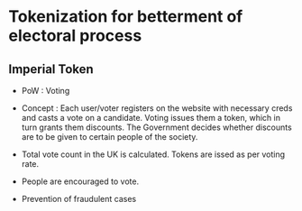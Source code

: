 # Tokenization for betterment of electoral process

## Imperial Token

* PoW : Voting
* Concept : 
Each user/voter registers on the website with necessary creds and casts a vote on a candidate. Voting issues them a token, which in turn grants them discounts. The Government decides whether discounts are to be given to certain people of the society.

* Total vote count in the UK is calculated. Tokens are issed as per voting rate. 

* People are encouraged to vote.
* Prevention of fraudulent cases
 

